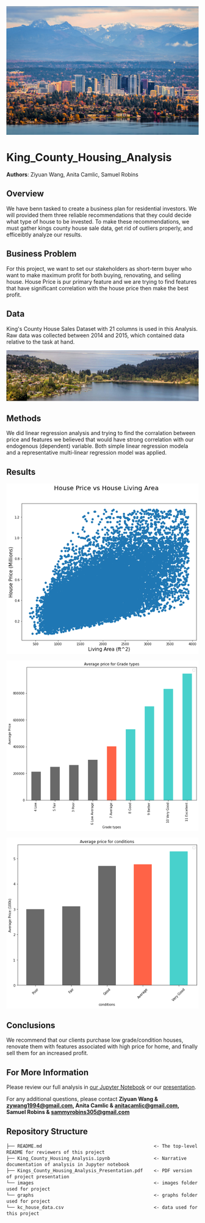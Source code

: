 
![image1](./images/Kings1.jpg)


# King_County_Housing_Analysis

**Authors**: Ziyuan Wang, Anita Camlic, Samuel Robins

## Overview

We have benn tasked to create a business plan for residential investors. We will provided them three reliable recommendations that they could decide what type of house to be invested. To make these recommendations, we must gather kings county house sale data, get rid of outliers properly, and efficeibtly analyze our results.


## Business Problem

For this project, we want to set our stakeholders as short-term buyer who want to make maximum profit for both buying, renovating, and selling house. House Price is pur primary feature and we are trying to find features that have significant correlation with the house price then make the best profit.


## Data

King's County House Sales Dataset with 21 columns is used in this Analysis. 
Raw data was collected between 2014 and 2015, which contained data relative to the task at hand.


![image2](./images/Kings2.jpg)


## Methods

We did linear regression analysis and trying to find the corralation between price and features we believed that would have strong correlation with our endogenous (dependent) variable. Both simple linear regression modela and a representative multi-linear regression model was applied.

## Results
![graph1](./graphs/house_price_vs_house_living_area.png)



![graph2](./graphs/avg_house_price_per_grade.png)



![graph3](./graphs/avg_house_price_per_condition.png)



## Conclusions

We recommend that our clients purchase low grade/condition houses, renovate them with features associated with high price for home, and finally sell them for an increased profit. 


## For More Information

Please review our full analysis in [our Jupyter Notebook](./final_project2.ipynb) or our [presentation](./Kings_County_Housing_Analysis_Presentation_Presentation.pdf).

For any additional questions, please contact **Ziyuan Wang & zywang1994@gmail.com, Anita Camlic & anitacamlic@gmail.com, Samuel Robins & sammyrobins305@gmail.com**

## Repository Structure

```
├── README.md                                         <- The top-level README for reviewers of this project
├── King_County_Housing_Analysis.ipynb                <- Narrative documentation of analysis in Jupyter notebook
├── Kings_County_Housing_Analysis_Presentation.pdf    <- PDF version of project presentation
└── images                                            <- images folder used for project
└── graphs                                            <- graphs folder used for project
└── kc_house_data.csv                                 <- data used for this project
```
